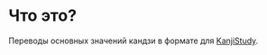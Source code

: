 # Что это?

Переводы основных значений кандзи в формате для [KanjiStudy](https://www.kanjistudyapp.com/).
